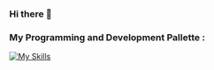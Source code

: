 ### Hi there 👋
### My Programming and Development Pallette :
[![My Skills](https://skillicons.dev/icons?i=aws,gcp,azure,react,vue,flutter&perline=3)](https://skillicons.dev)
